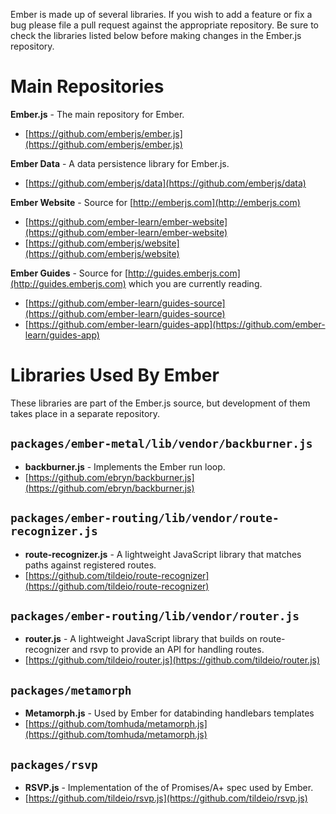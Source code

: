 Ember is made up of several libraries. If you wish to add a feature or fix a bug please file a pull request against the appropriate repository. Be sure to check the libraries listed below before making changes in the Ember.js repository.

# Main Repositories
**Ember.js** - The main repository for Ember.

* [https://github.com/emberjs/ember.js](https://github.com/emberjs/ember.js)

**Ember Data** - A data persistence library for Ember.js.

* [https://github.com/emberjs/data](https://github.com/emberjs/data)

**Ember Website** - Source for [http://emberjs.com](http://emberjs.com)

* [https://github.com/ember-learn/ember-website](https://github.com/ember-learn/ember-website)
* [https://github.com/emberjs/website](https://github.com/emberjs/website)

**Ember Guides** - Source for [http://guides.emberjs.com](http://guides.emberjs.com) which you are currently reading.

* [https://github.com/ember-learn/guides-source](https://github.com/ember-learn/guides-source)
* [https://github.com/ember-learn/guides-app](https://github.com/ember-learn/guides-app)

# Libraries Used By Ember

These libraries are part of the Ember.js source, but development of them takes place in a separate repository.

## `packages/ember-metal/lib/vendor/backburner.js`
* **backburner.js** - Implements the Ember run loop.
* [https://github.com/ebryn/backburner.js](https://github.com/ebryn/backburner.js)


## `packages/ember-routing/lib/vendor/route-recognizer.js`

* **route-recognizer.js** - A lightweight JavaScript library that matches paths against registered routes.
* [https://github.com/tildeio/route-recognizer](https://github.com/tildeio/route-recognizer)

## `packages/ember-routing/lib/vendor/router.js`

* **router.js** - A lightweight JavaScript library that builds on route-recognizer and rsvp to provide an API for handling routes.
* [https://github.com/tildeio/router.js](https://github.com/tildeio/router.js)

## `packages/metamorph`

* **Metamorph.js** - Used by Ember for databinding handlebars templates
* [https://github.com/tomhuda/metamorph.js](https://github.com/tomhuda/metamorph.js)


## `packages/rsvp`

* **RSVP.js** - Implementation of the of Promises/A+ spec used by Ember.
* [https://github.com/tildeio/rsvp.js](https://github.com/tildeio/rsvp.js)
